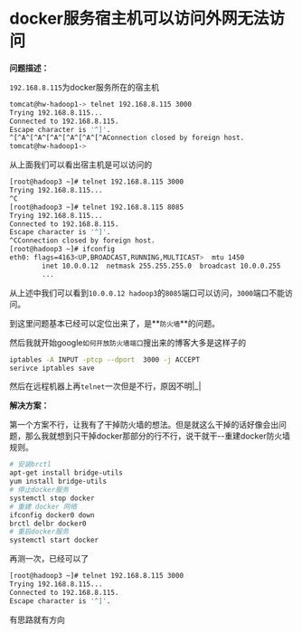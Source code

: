 # docker服务宿主机可以访问外网无法访问

**问题描述：**

`192.168.8.115`为docker服务所在的宿主机

```sh
tomcat@hw-hadoop1-> telnet 192.168.8.115 3000
Trying 192.168.8.115...
Connected to 192.168.8.115.
Escape character is '^]'.
^[^A^[^A^[^A^[^A^[^A^[^AConnection closed by foreign host.
tomcat@hw-hadoop1->
```

从上面我们可以看出宿主机是可以访问的

```sh
[root@hadoop3 ~]# telnet 192.168.8.115 3000
Trying 192.168.8.115...
^C
[root@hadoop3 ~]# telnet 192.168.8.115 8085
Trying 192.168.8.115...
Connected to 192.168.8.115.
Escape character is '^]'.
^CConnection closed by foreign host.
[root@hadoop3 ~]# ifconfig
eth0: flags=4163<UP,BROADCAST,RUNNING,MULTICAST>  mtu 1450
        inet 10.0.0.12  netmask 255.255.255.0  broadcast 10.0.0.255
        ...
```

从上述中我们可以看到`10.0.0.12 hadoop3`的`8085`端口可以访问，`3000`端口不能访问。

到这里问题基本已经可以定位出来了，是**`防火墙`**的问题。

然后我就开始google`如何开放防火墙端口`搜出来的博客大多是这样子的

```sh
iptables -A INPUT -ptcp --dport  3000 -j ACCEPT
serivce iptables save
```

然后在远程机器上再`telnet`一次但是不行，原因不明|_|

**解决方案：**

第一个方案不行，让我有了干掉防火墙的想法。但是就这么干掉的话好像会出问题，那么我就想到只干掉docker那部分的行不行，说干就干--重建docker防火墙规则。

```sh
# 安装brctl 
apt-get install bridge-utils
yum install bridge-utils
# 停止docker服务
systemctl stop docker
# 重建 docker 网络
ifconfig docker0 down
brctl delbr docker0
# 重启docker服务
systemctl start docker
```

再测一次，已经可以了

```sh
[root@hadoop3 ~]# telnet 192.168.8.115 3000
Trying 192.168.8.115...
Connected to 192.168.8.115.
Escape character is '^]'.
```

有思路就有方向



